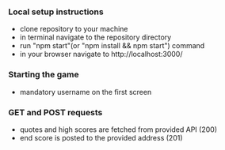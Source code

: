 ### Local setup instructions

- clone repository to your machine
- in terminal navigate to the repository directory
- run "npm start"(or "npm install && npm start") command
- in your browser navigate to http://localhost:3000/

### Starting the game

- mandatory username on the first screen

### GET and POST requests

- quotes and high scores are fetched from provided API (200)
- end score is posted to the provided address (201)